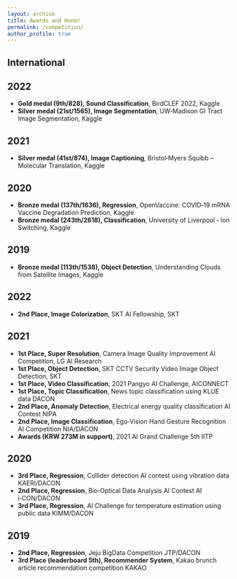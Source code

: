 ```yaml
---
layout: archive
title: Awards and Honor
permalink: /competition/
author_profile: true
---
```


## International 
## 2022
- **Gold medal (9th/828), Sound Classification**, BirdCLEF 2022, Kaggle
- **Silver medal (21st/1565), Image Segmentation**, UW‑Madison GI Tract Image Segmentation, Kaggle

## 2021
- **Silver medal (41st/874), Image Captioning**, Bristol‑Myers Squibb – Molecular Translation, Kaggle

## 2020
- **Bronze medal (137th/1636), Regression**, OpenVaccine: COVID‑19 mRNA Vaccine Degradation Prediction, Kaggle
- **Bronze medal (243th/2618), Classification**, University of Liverpool ‑ Ion Switching, Kaggle

## 2019
- **Bronze medal (113th/1538), Object Detection**, Understanding Clouds from Satellite Images, Kaggle


## 2022
- **2nd Place, Image Colorization**, SKT AI Fellowship, SKT

## 2021
- **1st Place, Super Resolution**, Camera Image Quality Improvement AI Competition, LG AI Research
- **1st Place, Object Detection**, SKT CCTV Security Video Image Object Detection, SKT
- **1st Place, Video Classification**, 2021 Pangyo AI Challenge, AICONNECT
- **1st Place, Topic Classification**, News topic classification using KLUE data DACON
- **2nd Place, Anomaly Detection**, Electrical energy quality classification AI Contest NIPA
- **2nd Place, Image Classification**, Ego‑Vision Hand Gesture Recognition AI Competition NIA/DACON
- **Awards (KRW 273M in support)**, 2021 AI Grand Challenge 5th IITP

## 2020
- **3rd Place, Regression**, Collider detection AI contest using vibration data KAERI/DACON
- **2nd Place, Regression**, Bio‑Optical Data Analysis AI Contest AI i‑CON/DACON
- **3rd Place, Regression**, AI Challenge for temperature estimation using public data KIMM/DACON

## 2019
- **2nd Place, Regression**, Jeju BigData Competition JTP/DACON
- **3rd Place (leaderboard 5th), Recommender System**, Kakao brunch article recommendation competition KAKAO
